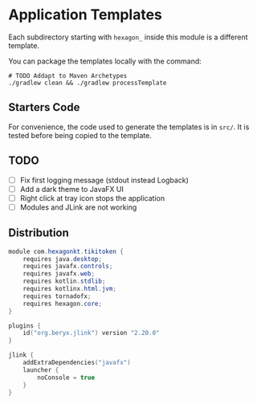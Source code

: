 
# Application Templates

Each subdirectory starting with `hexagon_` inside this module is a different template.

You can package the templates locally with the command:

    # TODO Addapt to Maven Archetypes
    ./gradlew clean && ./gradlew processTemplate

## Starters Code

For convenience, the code used to generate the templates is in `src/`. It is tested before being
copied to the template.

## TODO
- [ ] Fix first logging message (stdout instead Logback)
- [ ] Add a dark theme to JavaFX UI
- [ ] Right click at tray icon stops the application
- [ ] Modules and JLink are not working

## Distribution

```java
module com.hexagonkt.tikitoken {
    requires java.desktop;
    requires javafx.controls;
    requires javafx.web;
    requires kotlin.stdlib;
    requires kotlinx.html.jvm;
    requires tornadofx;
    requires hexagon.core;
}
```

```kotlin
plugins {
    id("org.beryx.jlink") version "2.20.0"
}

jlink {
    addExtraDependencies("javafx")
    launcher {
        noConsole = true
    }
}
```
